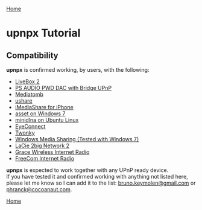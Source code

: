 [Home](../)

# upnpx Tutorial
## Compatibility

**upnpx** is confirmed working, by users, with the following:

 * [LiveBox 2](http://ayuda.orange.es/internet/configuracion-y-descargas/routers-y-modems/livebox-2-0.html)
 * [PS AUDIO PWD DAC with Bridge UPnP](http://www.psaudio.com/products/directstream-dac/)
 * [Mediatomb](http://mediatomb.cc)
 * [ushare](http://ushare.geexbox.org)
 * [iMediaShare for iPhone](http://www.imediashare.tv)
 * [asset on Windows 7](http://www.dbpoweramp.com/asset-upnp-dlna.htm)
 * [minidlna on Ubuntu Linux](http://sourceforge.net/projects/minidlna/)
 * [EyeConnect](https://www.elgato.com/en/support-eyeconnect-update)
 * [Twonky](http://www.twonkey.com)
 * [Windows Media Sharing (Tested with Windows 7)](http://windows.microsoft.com/en-US/windows-vista/Share-your-media-in-Windows-Media-Player-with-other-people-or-devices)
 * [LaCie 2big Network 2](http://www.lacie.com)
 * [Grace Wireless Internet Radio](https://gracedigital.com/category/internet-radio/)
 * [FreeCom Internet Radio](http://www.freecom.com)

**upnpx** is expected to work together with any UPnP ready device.  
If you have tested it and confirmed working with anything not listed here, please let me know so I can add it to the list: bruno.keymolen@gmail.com or phranck@cocoanaut.com.

[Home](../)